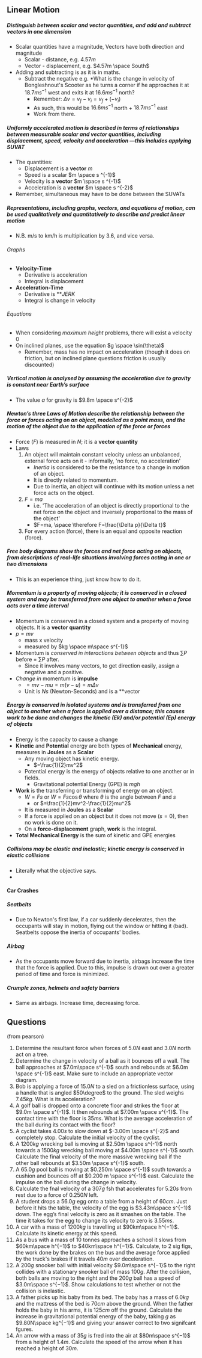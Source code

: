 ## Linear Motion
##### Distinguish between scalar and vector quantities, and add and subtract vectors in one dimension
- Scalar quantities have a magnitude, Vectors have both direction and magnitude
	- Scalar - distance, e.g. $4.57m$
	- Vector - displacement, e.g. $4.57m \space South$
- Adding and subtracting is as it is in maths.
	- Subtract the negative e.g. *What is the change in velocity of Bongleshnout's Scooter as he turns a corner if he approaches it at $18.7ms^{-1}$ west and exits it at $16.6ms^{-1}$ north?
		- Remember: $\Delta v=v_{f}-v_{i}=v_f+(-v_i)$
		- As such, this would be $16.6ms^{-1}$ north + $18.7ms^{-1}$ east
		- Work from there.

##### Uniformly accelerated motion is described in terms of relationships between measurable scalar and vector quantities, including displacement, speed, velocity and acceleration —this includes applying SUVAT
- The quantities:
	- Displacement is a **vector** $m$
	- Speed is a scalar $m \space s ^{-1}$
	- Velocity is a **vector** $m \space s ^{-1}$
	- Acceleration is a **vector** $m \space s ^{-2}$
- Remember, simultaneous may have to be done between the SUVATs

##### Representations, including graphs, vectors, and equations of motion, can be used qualitatively and quantitatively to describe and predict linear motion
- N.B. m/s to km/h is multiplication by 3.6, and vice versa.

###### Graphs
- **Velocity-Time**
	- Derivative is acceleration
	- Integral is displacement
- **Acceleration-Time**
	- Derivative is ***JERK*
	- Integral is change in velocity

###### Equations
- When considering *maximum height* problems, there will exist a velocity $0$
- On inclined planes, use the equation $g \space \sin(\theta)$
	- Remember, mass has no impact on acceleration (though it does on friction, but on inclined plane questions friction is usually discounted)

##### Vertical motion is analysed by assuming the acceleration due to gravity is constant near Earth’s surface
- The value $a$ for gravity is $9.8m \space s^{-2}$

##### Newton’s three Laws of Motion describe the relationship between the force or forces acting on an object, modelled as a point mass, and the motion of the object due to the application of the force or forces
- Force ($F$) is measured in $N$; it is a **vector quantity**
- Laws
	1. An object will maintain constant velocity unless an unbalanced, external force acts on it - informally, 'no force, no acceleration'
		- *Inertia* is considered to be the resistance to a change in motion of an object.
		- It is directly related to momentum.
		- Due to inertia, an object will continue with its motion unless a net force acts on the object.
	2. $F=ma$
		- i.e. 'The acceleration of an object is directly proportional to the net force on the object and inversely proportional to the mass of the object'
		- $F=ma, \space \therefore F=\frac{\Delta p}{\Delta t}$
	3. For every action (force), there is an equal and opposite reaction (force).


##### Free body diagrams show the forces and net force acting on objects, from descriptions of real-life situations involving forces acting in one or two dimensions
- This is an experience thing, just know how to do it.

##### Momentum is a property of moving objects; it is conserved in a closed system and may be transferred from one object to another when a force acts over a time interval
- Momentum is conserved in a closed system and a property of moving objects. It is a **vector quantity**
- $p=mv$
	- mass x velocity
	- measured by $kg \space m\space s^{-1}$
- Momentum is *conserved in interactions between objects* and thus  $\sum\limits P$ before = $\sum\limits P$ after.
	- Since it involves many vectors, to get direction easily, assign a negative and a positive.
- *Change in* momentum is **impulse**
	- $=mv-mu=m(v-u)=m\Delta v$
	- Unit is $N s$ (Newton-Seconds) and is a **vector 

##### Energy is conserved in isolated systems and is transferred from one object to another when a force is applied over a distance; this causes work to be done and changes the kinetic (Ek) and/or potential (Ep) energy of objects
- Energy is the capacity to cause a change
- **Kinetic** and **Potential** energy are both types of **Mechanical** energy, measures in **Joules** as a **Scalar**
	- Any moving object has kinetic energy. 
		- $=\frac{1}{2}mv^2$
	- Potential energy is the energy of objects relative to one another or in fields.
		- Gravitational potential Energy (GPE) is $mgh$
- **Work** is the transferring or transforming of energy on an object.
	- $W=Fs$ or $W=Fs\cos \theta$ where $\theta$ is the angle between $F$ and $s$
		- or $=\frac{1}{2}mv^2-\frac{1}{2}mu^2$
	- It is measured in **Joules** as a **Scalar**
	- If a force is applied on an object but it does not move ($s=0$), then no work is done on it.
	- On a **force-displacement** graph, **work** is the integral.
- **Total Mechanical Energy** is the sum of kinetic and GPE energies

##### Collisions may be elastic and inelastic; kinetic energy is conserved in elastic collisions
- Literally what the objective says.
- 

#### Car Crashes
##### Seatbelts
- Due to Newton's first law, if a car suddenly decelerates, then the occupants will stay in motion, flying out the window or hitting it (bad). Seatbelts oppose the inertia of occupants' bodies.

##### Airbag
- As the occupants move forward due to inertia, airbags increase the time that the force is applied. Due to this, impulse is drawn out over a greater period of time and force is minimized.

##### Crumple zones, helmets and safety barriers
- Same as airbags. Increase time, decreasing force.



## Questions
(from pearson)
1. Determine the resultant force when forces of $5.0N$ east and $3.0N$ north act on a tree.
2. Determine the change in velocity of a ball as it bounces off a wall. The ball approaches at $7.0m\space s^{-1}$ south and rebounds at $6.0m \space s^{-1}$ east. Make sure to include an appropriate vector diagram.
3. Bob is applying a force of $15.0N$ to a sled on a frictionless surface, using a handle that is angled $50\degree$ to the ground. The sled weighs $7.45kg$. What is its acceleration?
4. A golf ball is dropped onto a concrete floor and strikes the floor at $9.0m \space s^{-1}$. It then rebounds at $7.00m \space s^{-1}$. The contact time with the floor is $35ms$. What is the average acceleration of the ball during its contact with the floor?
5. A cyclist takes $4.00s$ to slow down at $-3.00m \space s^{-2}$ and completely stop. Calculate the initial velocity of the cyclist.
6. A $1200kg$ wrecking ball is moving at $2.50m \space s^{-1}$ north towards a $1500kg$ wrecking ball moving at $4.00m \space s^{-1}$ south. Calculate the final velocity of the more massive wrecking ball if the other ball rebounds at $3.50m \space s^{-1}$ south.
7. A $65.0g$ pool ball is moving at $0.250m \space s^{-1}$ south towards a cushion and bounces off at $0.200 m \space s^{-1}$ east. Calculate the impulse on the ball during the change in velocity.
8. Calculate the fnal velocity of a $307g$ fsh that accelerates for $5.20s$ from rest due to a force of $0.250N$ left.
9. A student drops a $56.0g$ egg onto a table from a height of $60 cm$. Just before it hits the table, the velocity of the egg is $3.43m\space s^{−1}$ down. The egg’s final velocity is zero as it smashes on the table. The time it takes for the egg to change its velocity to zero is $3.55ms$.
10. A car with a mass of $1200kg$ is travelling at $90km\space h^{−1}$. Calculate its kinetic energy at this speed.
11. As a bus with a mass of $10$ tonnes approaches a school it slows from $60km\space h^{−1}$ to $40km\space h^{−1}$. Calculate, to 2 sig figs, the work done by the brakes on the bus and the average force applied by the truck's brakes if it travels $40m$ over deceleration.
12. A $200g$ snooker ball with initial velocity $9.0m\space s^{−1}$ to the right collides with a stationary snooker ball of mass $100g$. After the collision, both balls are moving to the right and the $200g$ ball has a speed of $3.0m\space s^{−1}$. Show calculations to test whether or not the collision is inelastic.
13. A father picks up his baby from its bed. The baby has a mass of $6.0kg$ and the mattress of the bed is $70cm$ above the ground. When the father holds the baby in his arms, it is $125cm$ off the ground. Calculate the increase in gravitational potential energy of the baby, taking $g$ as $9.80N\space kg^{−1}$ and giving your answer correct to two signifcant fgures.
14. An arrow with a mass of $35g$ is fred into the air at $80m\space s^{−1}$ from a height of $1.4m$. Calculate the speed of the arrow when it has reached a height of $30m$.